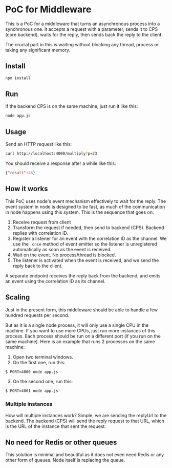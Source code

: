 # PoC for Middleware

This is a PoC for a middleware that turns an asynchronous process into a synchronous one. It accepts a request with a
parameter, sends it to CPS (core backend), waits for the reply, then sends back the reply
to the client.

The crucial part in this is waiting without blocking any thread, process or taking any
significant memory.

## Install
```sh
npm install
```

## Run
If the backend CPS is on the same machine, just run it like this:

```sh
node app.js
```

## Usage

Send an HTTP request like this:

```sh
curl http://localhost:4000/multiply?p=23
```

You should receive a response after a while like this:

```json
{"result":46}
```

## How it works

This PoC uses node's event mechanism effectively to wait for the reply. The event system in node is designed to be fast,
as much of the communication in node happens using this system. This is the sequence that goes on:

1. Receive request from client
1. Transform the request if needed, then send to backend (CPS). Backend replies with correlation ID.
1. Register a listener for an event with the correlation ID as the channel. We use the `.once` method of event emitter
so the listener is unregistered automatically as soon as the event is received.
1. Wait on the event. No process/thread is blocked.
1. The listener is activated when the event is received, and we send the reply back to the client.

A separate endpoint receives the reply back from the backend, and emits an event using the correlation ID as
its channel.

## Scaling

Just in the present form, this middleware should be able to handle a few hundred requests per second.

But as it is a single node process, it will only use a single CPU in the machine. If you want to use more CPUs, just
run more instances of this process. Each process should be run on a different port (if you run on the same machine).
Here is an example that runs 2 processes on the same machine:

1. Open two terminal windows.
2. On the first one, run this:
```sh
$ PORT=4000 node app.js
```
3. On the second one, run this:
```sh
$ PORT=4001 node app.js
```

### Multiple instances

How will multiple instances work? Simple, we are sending the replyUrl to the backend. The backend (CPS) will send
the reply request to that URL, which is the URL of the instance that sent the request.

## No need for Redis or other queues

This solution is minimal and beautiful as it does not even need Redis or any other form of queues. Node itself is
replacing the queue.
